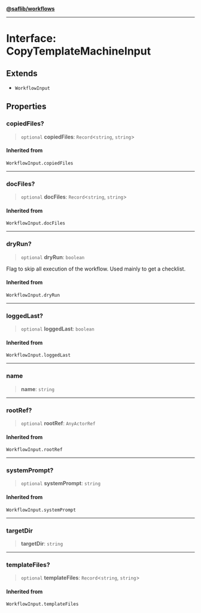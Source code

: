 [**@saflib/workflows**](../index.md)

***

# Interface: CopyTemplateMachineInput

## Extends

- `WorkflowInput`

## Properties

### copiedFiles?

> `optional` **copiedFiles**: `Record`\<`string`, `string`\>

#### Inherited from

`WorkflowInput.copiedFiles`

***

### docFiles?

> `optional` **docFiles**: `Record`\<`string`, `string`\>

#### Inherited from

`WorkflowInput.docFiles`

***

### dryRun?

> `optional` **dryRun**: `boolean`

Flag to skip all execution of the workflow. Used mainly to get a checklist.

#### Inherited from

`WorkflowInput.dryRun`

***

### loggedLast?

> `optional` **loggedLast**: `boolean`

#### Inherited from

`WorkflowInput.loggedLast`

***

### name

> **name**: `string`

***

### rootRef?

> `optional` **rootRef**: `AnyActorRef`

#### Inherited from

`WorkflowInput.rootRef`

***

### systemPrompt?

> `optional` **systemPrompt**: `string`

#### Inherited from

`WorkflowInput.systemPrompt`

***

### targetDir

> **targetDir**: `string`

***

### templateFiles?

> `optional` **templateFiles**: `Record`\<`string`, `string`\>

#### Inherited from

`WorkflowInput.templateFiles`
